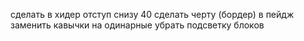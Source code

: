 сделать в хидер отступ снизу 40
сделать черту (бордер)
в пейдж заменить кавычки на одинарные
убрать подсветку блоков
